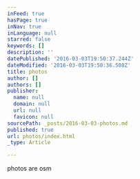 ```yaml
---
inFeed: true
hasPage: true
inNav: true
inLanguage: null
starred: false
keywords: []
description: ''
datePublished: '2016-03-03T19:50:37.244Z'
dateModified: '2016-03-03T19:50:36.508Z'
title: photos
author: []
authors: []
publisher:
  name: null
  domain: null
  url: null
  favicon: null
sourcePath: _posts/2016-03-03-photos.md
published: true
url: photos/index.html
_type: Article

---
```

photos are osm